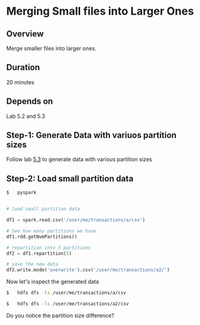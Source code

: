 <link rel='stylesheet' href='../assets/css/main.css'/>

# Merging Small files into Larger Ones

## Overview

Merge smaller files into larger ones.

## Duration

20 minutes

## Depends on

Lab 5.2 and 5.3

## Step-1: Generate Data with variuos partition sizes

Follow lab [5.3](5-3_partition-size-and-processing.md) to generate data with various partition sizes

## Step-2: Load small partition data

```bash
$   pyspark
```

```python

# load small partition data

df1 = spark.read.csv('/user/me/transactions/a/csv')

# See how many partitions we have
df1.rdd.getNumPartitions()

# repartition into 5 partitions
df2 = df1.repartition(5)

# save the new data
df2.write.mode('overwrite').csv('/user/me/transactions/a2/')

```

Now let's inspect the generated data

```bash
$   hdfs dfs -ls /user/me/transactions/a/csv

$   hdfs dfs -ls /user/me/transactions/a2/csv
```

Do you notice the partition size difference?